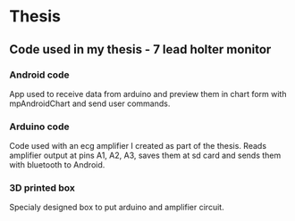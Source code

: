 # Thesis
## Code used in my thesis - 7 lead holter monitor

### Android code
App used to receive data from arduino and preview them in chart form with mpAndroidChart and send user commands. 

### Arduino code
Code used with an ecg amplifier I created as part of the thesis. Reads amplifier output at pins A1, A2, A3, saves them at sd card and sends them with bluetooth to Android.

### 3D printed box 
Specialy designed box to put arduino and amplifier circuit.
